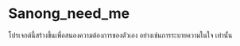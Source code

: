 # Sanong_need_me
โปรเจกต์นี้สร้างขึ้นเพื่อสนองความต้องการของตัวเอง อย่างเช่นการระบายความในใจ เท่านั้น
